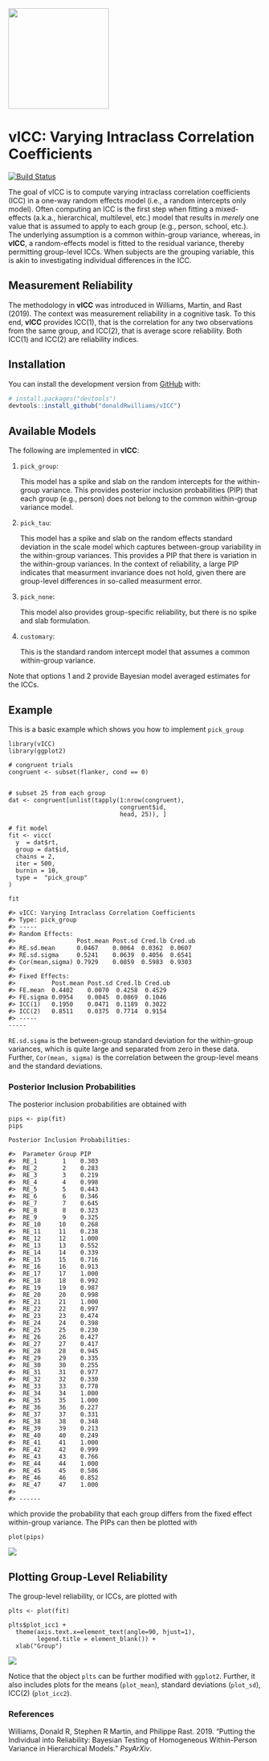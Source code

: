 
<!-- README.md is generated from README.Rmd. Please edit that file -->

<img src="man/figures/hex_sticker.png" width = 200 />

# vICC: Varying Intraclass Correlation Coefficients

[![Build
Status](https://travis-ci.org/donaldRwilliams/BGGM.svg?branch=master)](https://travis-ci.org/donaldRwilliams/BGGM)

The goal of vICC is to compute varying intraclass correlation
coefficients (ICC) in a one-way random effects model (i.e., a random
intercepts only model). Often computing an ICC is the first step when
fitting a mixed-effects (a.k.a., hierarchical, multilevel, etc.) model
that results in *merely* one value that is assumed to apply to each
group (e.g., person, school, etc.). The underlying assumption is a
common within-group variance, whereas, in **vICC**, a random-effects
model is fitted to the residual variance, thereby permitting group-level
ICCs. When subjects are the grouping variable, this is akin to
investigating individual differences in the ICC.

## Measurement Reliability

The methodology in **vICC** was introduced in Williams, Martin, and Rast
(2019). The context was measurement reliability in a cognitive task. To
this end, **vICC** provides ICC(1), that is the correlation for any two
observations from the same group, and ICC(2), that is average score
reliability. Both ICC(1) and ICC(2) are reliability indices.

## Installation

<!-- You can install the released version of vICC from [CRAN](https://CRAN.R-project.org) with: -->

<!-- ``` r -->

<!-- install.packages("vICC") -->

<!-- ``` -->

You can install the development version from
[GitHub](https://github.com/) with:

``` r
# install.packages("devtools")
devtools::install_github("donaldRwilliams/vICC")
```

## Available Models

The following are implemented in **vICC**:

1.  `pick_group`:
    
    This model has a spike and slab on the random intercepts for the
    within-group variance. This provides posterior inclusion
    probabilities (PIP) that each group (e.g., person) does not belong
    to the common within-group variance model.

2.  `pick_tau`:
    
    This model has a spike and slab on the random effects standard
    deviation in the scale model which captures between-group
    variability in the within-group variances. This provides a PIP that
    there is variation in the within-group variances. In the context of
    reliability, a large PIP indicates that measurment invariance does
    not hold, given there are group-level differences in so-called
    measurment error.

3.  `pick_none`:
    
    This model also provides group-specific reliability, but there is no
    spike and slab formulation.

4.  `customary`:
    
    This is the standard random intercept model that assumes a common
    within-group variance.

Note that options 1 and 2 provide Bayesian model averaged estimates for
the ICCs.

## Example

This is a basic example which shows you how to implement `pick_group`

    library(vICC)
    library(ggplot2)
    
    # congruent trials
    congruent <- subset(flanker, cond == 0)
    
    
    # subset 25 from each group
    dat <- congruent[unlist(tapply(1:nrow(congruent), 
                                   congruent$id, 
                                   head, 25)), ]
    
    # fit model
    fit <- vicc(
      y  = dat$rt,
      group = dat$id,
      chains = 2,
      iter = 500,
      burnin = 10,
      type =  "pick_group"
    )
    
    fit
    
    #> vICC: Varying Intraclass Correlation Coefficients
    #> Type: pick_group 
    #> -----
    #> Random Effects:
    #>                 Post.mean Post.sd Cred.lb Cred.ub
    #> RE.sd.mean      0.0467    0.0064  0.0362  0.0607 
    #> RE.sd.sigma     0.5241    0.0639  0.4056  0.6541 
    #> Cor(mean,sigma) 0.7929    0.0859  0.5983  0.9303 
    #> 
    #> Fixed Effects:
    #>          Post.mean Post.sd Cred.lb Cred.ub
    #> FE.mean  0.4402    0.0070  0.4258  0.4529 
    #> FE.sigma 0.0954    0.0045  0.0869  0.1046 
    #> ICC(1)   0.1950    0.0471  0.1189  0.3022 
    #> ICC(2)   0.8511    0.0375  0.7714  0.9154 
    #> -----
    -----

`RE.sd.sigma` is the between-group standard deviation for the
within-group variances, which is quite large and separated from zero in
these data. Further, `Cor(mean, sigma)` is the correlation between the
group-level means and the standard deviations.

### Posterior Inclusion Probabilities

The posterior inclusion probabilities are obtained with

    pips <- pip(fit)
    pips
    
    Posterior Inclusion Probabilities:
    
    #>  Parameter Group PIP  
    #>  RE_1       1    0.303
    #>  RE_2       2    0.283
    #>  RE_3       3    0.219
    #>  RE_4       4    0.998
    #>  RE_5       5    0.443
    #>  RE_6       6    0.346
    #>  RE_7       7    0.645
    #>  RE_8       8    0.323
    #>  RE_9       9    0.325
    #>  RE_10     10    0.268
    #>  RE_11     11    0.238
    #>  RE_12     12    1.000
    #>  RE_13     13    0.552
    #>  RE_14     14    0.339
    #>  RE_15     15    0.716
    #>  RE_16     16    0.913
    #>  RE_17     17    1.000
    #>  RE_18     18    0.992
    #>  RE_19     19    0.987
    #>  RE_20     20    0.998
    #>  RE_21     21    1.000
    #>  RE_22     22    0.997
    #>  RE_23     23    0.474
    #>  RE_24     24    0.398
    #>  RE_25     25    0.230
    #>  RE_26     26    0.427
    #>  RE_27     27    0.417
    #>  RE_28     28    0.945
    #>  RE_29     29    0.335
    #>  RE_30     30    0.255
    #>  RE_31     31    0.977
    #>  RE_32     32    0.330
    #>  RE_33     33    0.778
    #>  RE_34     34    1.000
    #>  RE_35     35    1.000
    #>  RE_36     36    0.227
    #>  RE_37     37    0.331
    #>  RE_38     38    0.348
    #>  RE_39     39    0.213
    #>  RE_40     40    0.249
    #>  RE_41     41    1.000
    #>  RE_42     42    0.999
    #>  RE_43     43    0.766
    #>  RE_44     44    1.000
    #>  RE_45     45    0.586
    #>  RE_46     46    0.852
    #>  RE_47     47    1.000
    #> 
    #> ------

which provide the probability that each group differs from the fixed
effect within-group variance. The PIPs can then be plotted with

    plot(pips)

![](man/figures/pip.png)

## Plotting Group-Level Reliability

The group-level reliability, or ICCs, are plotted with

    plts <- plot(fit)
    
    plts$plot_icc1 + 
      theme(axis.text.x=element_text(angle=90, hjust=1), 
            legend.title = element_blank()) +
      xlab("Group")

![](man/figures/icc1.png)

Notice that the object `plts` can be further modified with `ggplot2`.
Further, it also includes plots for the means (`plot_mean`), standard
deviations (`plot_sd`), ICC(2) (`plot_icc2`).

### References

<div id="refs" class="references">

<div id="ref-williams2019putting">

Williams, Donald R, Stephen R Martin, and Philippe Rast. 2019. “Putting
the Individual into Reliability: Bayesian Testing of Homogeneous
Within-Person Variance in Hierarchical Models.” *PsyArXiv*.

</div>

</div>
